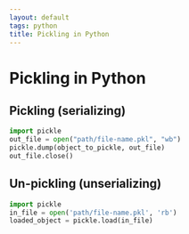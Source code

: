 ```yaml
---
layout: default
tags: python
title: Pickling in Python
---
```


# Pickling in Python  

## Pickling (serializing) 
```python
import pickle
out_file = open("path/file-name.pkl", "wb")
pickle.dump(object_to_pickle, out_file)
out_file.close()
```

## Un-pickling (unserializing) 

```python
import pickle
in_file = open('path/file-name.pkl', 'rb')
loaded_object = pickle.load(in_file) 
```
